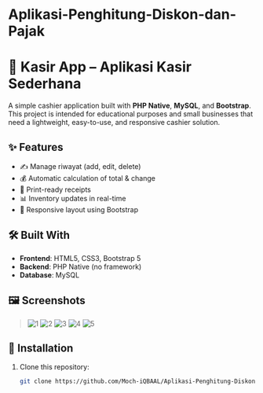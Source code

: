 # Aplikasi-Penghitung-Diskon-dan-Pajak
# 🧾 Kasir App – Aplikasi Kasir Sederhana

A simple cashier application built with **PHP Native**, **MySQL**, and **Bootstrap**. This project is intended for educational purposes and small businesses that need a lightweight, easy-to-use, and responsive cashier solution.

## ✨ Features

- ✍️ Manage riwayat (add, edit, delete)
- 💰 Automatic calculation of total & change
- 🧾 Print-ready receipts
- 📊 Inventory updates in real-time
- 📱 Responsive layout using Bootstrap

## 🛠️ Built With

- **Frontend**: HTML5, CSS3, Bootstrap 5
- **Backend**: PHP Native (no framework)
- **Database**: MySQL

## 🖼️ Screenshots

> ![1](https://github.com/user-attachments/assets/65e79114-f526-45bf-86eb-0628ba2f35b3)
> ![2](https://github.com/user-attachments/assets/dc196eaf-01d2-46ac-9ae5-f22ee6fba309)
> ![3](https://github.com/user-attachments/assets/32d3d3d4-3047-4b37-8e2e-aeed15af98f1)
> ![4](https://github.com/user-attachments/assets/be02accd-6f35-4432-859f-294e4efb05d2)
> ![5](https://github.com/user-attachments/assets/98452eb2-91ee-4b41-90b2-e494058d410f)



## 📁 Installation

1. Clone this repository:
   ```bash
   git clone https://github.com/Moch-iQBAAL/Aplikasi-Penghitung-Diskon-dan-Pajak/
